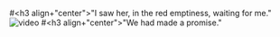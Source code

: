 #<h3 align+"center">"I saw her, in the red emptiness, waiting for me."
![video](https://www.pinterest.com/pin/987906868263825792/)
#<h3 align+"center">"We had made a promise." 
